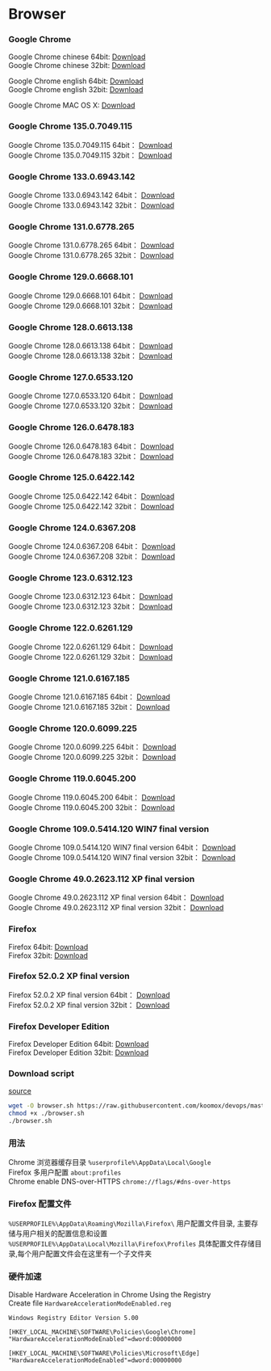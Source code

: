 # Browser              
### Google Chrome        
Google Chrome chinese 64bit: [Download](https://dl.google.com/tag/s/appguid%3D%7B8A69D345-D564-463C-AFF1-A69D9E530F96%7D%26iid%3D%7B754CC110-B9C8-798B-4231-9054058921FC%7D%26lang%3Dzh-CN%26browser%3D4%26usagestats%3D0%26appname%3DGoogle%2520Chrome%26needsadmin%3Dprefers%26ap%3Dx64-stable-statsdef_1%26installdataindex%3Dempty/chrome/install/ChromeStandaloneSetup64.exe)          
Google Chrome chinese 32bit: [Download](https://dl.google.com/tag/s/appguid%3D%7B8A69D345-D564-463C-AFF1-A69D9E530F96%7D%26iid%3D%7B754CC110-B9C8-798B-4231-9054058921FC%7D%26lang%3Dzh-CN%26browser%3D4%26usagestats%3D0%26appname%3DGoogle%2520Chrome%26needsadmin%3Dprefers%26ap%3Dx86-stable-statsdef_1%26installdataindex%3Dempty/chrome/install/ChromeStandaloneSetup.exe)          

Google Chrome english 64bit: [Download](https://dl.google.com/tag/s/appguid%3D%7B8A69D345-D564-463C-AFF1-A69D9E530F96%7D%26iid%3D%7B754CC110-B9C8-798B-4231-9054058921FC%7D%26lang%3Den%26browser%3D4%26usagestats%3D0%26appname%3DGoogle%2520Chrome%26needsadmin%3Dprefers%26ap%3Dx64-stable-statsdef_1%26installdataindex%3Dempty/chrome/install/ChromeStandaloneSetup64.exe)           
Google Chrome english 32bit: [Download](https://dl.google.com/tag/s/appguid%3D%7B8A69D345-D564-463C-AFF1-A69D9E530F96%7D%26iid%3D%7B754CC110-B9C8-798B-4231-9054058921FC%7D%26lang%3Den%26browser%3D4%26usagestats%3D0%26appname%3DGoogle%2520Chrome%26needsadmin%3Dprefers%26ap%3Dx86-stable-statsdef_1%26installdataindex%3Dempty/chrome/install/ChromeStandaloneSetup.exe)           

Google Chrome MAC OS X: [Download](https://dl.google.com/chrome/mac/stable/GGRO/googlechrome.dmg)     
### Google Chrome 135.0.7049.115             
Google Chrome 135.0.7049.115 64bit： [Download](https://edgedl.me.gvt1.com/edgedl/release2/chrome/ackxpvrm3yhql4zsr7kcxuakkwkq_135.0.7049.115/135.0.7049.115_chrome_installer.exe)           
Google Chrome 135.0.7049.115 32bit： [Download](https://edgedl.me.gvt1.com/edgedl/release2/chrome/gj7jf7wozxi2m7tnru4fhkrfwy_135.0.7049.115/135.0.7049.115_chrome_installer.exe)    
        
### Google Chrome 133.0.6943.142             
Google Chrome 133.0.6943.142 64bit： [Download](https://dl.google.com/release2/chrome/i5o6mtxqmburb6cd6ay24lmlai_133.0.6943.142/133.0.6943.142_chrome_installer.exe)           
Google Chrome 133.0.6943.142 32bit： [Download](https://dl.google.com/release2/chrome/ac5nykv67qjvv2wude2ospwkg3wq_133.0.6943.142/133.0.6943.142_chrome_installer.exe)    
        
### Google Chrome 131.0.6778.265             
Google Chrome 131.0.6778.265 64bit： [Download](https://dl.google.com/release2/chrome/acqsprlbw3zm3i5cnpla7vn2oy7q_131.0.6778.265/131.0.6778.265_chrome_installer.exe)           
Google Chrome 131.0.6778.265 32bit： [Download](https://dl.google.com/release2/chrome/mvdaw7rvjylxryyfntisse3cnu_131.0.6778.265/131.0.6778.265_chrome_installer.exe)    
        
### Google Chrome 129.0.6668.101             
Google Chrome 129.0.6668.101 64bit： [Download](https://dl.google.com/release2/chrome/dsznwl2ptzdzpmiqkqfgokn5am_129.0.6668.101/129.0.6668.101_chrome_installer.exe)           
Google Chrome 129.0.6668.101 32bit： [Download](https://dl.google.com/release2/chrome/advvx6fiq33aayurtgmmpcbvabcq_129.0.6668.101/129.0.6668.101_chrome_installer.exe)    
        
### Google Chrome 128.0.6613.138             
Google Chrome 128.0.6613.138 64bit： [Download](https://dl.google.com/release2/chrome/ac5y5ywemnpwdpv3qi7ovmviuwxa_128.0.6613.138/128.0.6613.138_chrome_installer.exe)           
Google Chrome 128.0.6613.138 32bit： [Download](https://dl.google.com/release2/chrome/owb42ynnsjeyjygxlo2pjjtufm_128.0.6613.138/128.0.6613.138_chrome_installer.exe)    
        
### Google Chrome 127.0.6533.120             
Google Chrome 127.0.6533.120 64bit： [Download](https://dl.google.com/release2/chrome/acncdzzgi32ep2dtb3f6ayqhzi6q_127.0.6533.120/127.0.6533.120_chrome_installer.exe)           
Google Chrome 127.0.6533.120 32bit： [Download](https://dl.google.com/release2/chrome/c4f5wkri3u5ht4jwzk66onisou_127.0.6533.120/127.0.6533.120_chrome_installer.exe)    
       
### Google Chrome 126.0.6478.183             
Google Chrome 126.0.6478.183 64bit： [Download](https://dl.google.com/release2/chrome/bubre2awpy35e3vbrrkljihl5i_126.0.6478.183/126.0.6478.183_chrome_installer.exe)           
Google Chrome 126.0.6478.183 32bit： [Download](https://dl.google.com/release2/chrome/f47on6ncmxx6huvado2vskgsuu_126.0.6478.183/126.0.6478.183_chrome_installer.exe)    
       
### Google Chrome 125.0.6422.142             
Google Chrome 125.0.6422.142 64bit： [Download](https://dl.google.com/release2/chrome/kdkzajqlu4fsukr4xd4ep2gooa_125.0.6422.142/125.0.6422.142_chrome_installer.exe)           
Google Chrome 125.0.6422.142 32bit： [Download](https://dl.google.com/release2/chrome/degkhp6xv2tyzgslm53niru6am_125.0.6422.142/125.0.6422.142_chrome_installer.exe)    
       
### Google Chrome 124.0.6367.208             
Google Chrome 124.0.6367.208 64bit： [Download](https://dl.google.com/release2/chrome/ac6ifbnmkcielv4lx37uvuooch2a_124.0.6367.208/124.0.6367.208_chrome_installer.exe)           
Google Chrome 124.0.6367.208 32bit： [Download](https://dl.google.com/release2/chrome/actsc5ufyrhxb43wlawpddtaee6a_124.0.6367.208/124.0.6367.208_chrome_installer.exe)    
       
### Google Chrome 123.0.6312.123             
Google Chrome 123.0.6312.123 64bit： [Download](https://dl.google.com/release2/chrome/acq7ad7frffpcbzjbrwktmqa6vgq_123.0.6312.123/123.0.6312.123_chrome_installer.exe)           
Google Chrome 123.0.6312.123 32bit： [Download](https://dl.google.com/release2/chrome/dj3jk2dwdcs2xfud35kd4ko6fy_123.0.6312.123/123.0.6312.123_chrome_installer.exe)    
       
### Google Chrome 122.0.6261.129             
Google Chrome 122.0.6261.129 64bit： [Download](https://dl.google.com/release2/chrome/adno2uyj7yhsdmrqsizskbq3um2q_122.0.6261.129/122.0.6261.129_chrome_installer.exe)           
Google Chrome 122.0.6261.129 32bit： [Download](https://dl.google.com/release2/chrome/adwvuhbnuhvxcmnnsnpviropmi2q_122.0.6261.129/122.0.6261.129_chrome_installer.exe)    
       
### Google Chrome 121.0.6167.185             
Google Chrome 121.0.6167.185 64bit： [Download](https://dl.google.com/release2/chrome/adryfaklhnr2657rqd7ed57yhjda_121.0.6167.185/121.0.6167.185_chrome_installer.exe)           
Google Chrome 121.0.6167.185 32bit： [Download](https://dl.google.com/release2/chrome/ghcotjukehrxxngdltxb2j2pzq_121.0.6167.185/121.0.6167.185_chrome_installer.exe)    
  
### Google Chrome 120.0.6099.225             
Google Chrome 120.0.6099.225 64bit： [Download](https://dl.google.com/release2/chrome/hl3gjj3r5vaxibb4qotnmk6e2q_120.0.6099.225/120.0.6099.225_chrome_installer.exe)           
Google Chrome 120.0.6099.225 32bit： [Download](https://dl.google.com/release2/chrome/adsoaiukqljqrs7okosd2am6cmqa_120.0.6099.225/120.0.6099.225_chrome_installer.exe)    
  
### Google Chrome 119.0.6045.200              
Google Chrome 119.0.6045.200 64bit： [Download](https://dl.google.com/release2/chrome/ahckqtq74iesp5nueo4knjewpe_119.0.6045.200/119.0.6045.200_chrome_installer.exe)           
Google Chrome 119.0.6045.200 32bit： [Download](https://dl.google.com/release2/chrome/acstigzytqmn5pcgpafvnufobrfa_119.0.6045.200/119.0.6045.200_chrome_installer.exe)    
  
### Google Chrome 109.0.5414.120 WIN7 final version              
Google Chrome 109.0.5414.120 WIN7 final version 64bit： [Download](https://dl.google.com/release2/chrome/czao2hrvpk5wgqrkz4kks5r734_109.0.5414.120/109.0.5414.120_chrome_installer.exe)           
Google Chrome 109.0.5414.120 WIN7 final version 32bit： [Download](https://dl.google.com/release2/chrome/acihtkcueyye3ymoj2afvv7ulzxa_109.0.5414.120/109.0.5414.120_chrome_installer.exe)        

### Google Chrome 49.0.2623.112 XP final version            
Google Chrome 49.0.2623.112 XP final version 64bit： [Download](http://dl.google.com/release2/va5qxmf7d3oalefqdjoubnamxboyf9zt3o6zj33pzo2r3adq2cjea9an8hhc6tje8y4jiieqsruld9oyajv9i6atj40utl3hpl2/49.0.2623.112_chrome_installer_win64.exe)           
Google Chrome 49.0.2623.112 XP final version 32bit： [Download](http://dl.google.com/release2/h8vnfiy7pvn3lxy9ehfsaxlrnnukgff8jnodrp0y21vrlem4x71lor5zzkliyh8fv3sryayu5uk5zi20ep7dwfnwr143dzxqijv/49.0.2623.112_chrome_installer.exe)                  
### Firefox         
Firefox 64bit: [Download](https://download-installer.cdn.mozilla.net/pub/firefox/releases/126.0/win64/zh-CN/Firefox%20Setup%20126.0.exe)       
Firefox 32bit: [Download](https://download-installer.cdn.mozilla.net/pub/firefox/releases/126.0/win32/zh-CN/Firefox%20Setup%20126.0.exe)       
### Firefox 52.0.2 XP final version          
Firefox 52.0.2 XP final version 64bit： [Download](https://ftp.mozilla.org/pub/firefox/releases/52.0.2/win64/zh-CN/Firefox%20Setup%2052.0.2.exe)         
Firefox 52.0.2 XP final version 32bit： [Download](https://ftp.mozilla.org/pub/firefox/releases/52.0.2/win32/zh-CN/Firefox%20Setup%2052.0.2.exe)         
### Firefox Developer Edition           
Firefox Developer Edition 64bit: [Download](https://download-installer.cdn.mozilla.net/pub/devedition/releases/127.0b3/win64/zh-CN/Firefox%20Setup%20127.0b3.exe)          
Firefox Developer Edition 32bit: [Download](https://download-installer.cdn.mozilla.net/pub/devedition/releases/127.0b3/win32/zh-CN/Firefox%20Setup%20127.0b3.exe)          
### Download script           
[source](/storage/linux/scripts/browser.sh)           
```sh
wget -O browser.sh https://raw.githubusercontent.com/koomox/devops/master/storage/linux/scripts/browser.sh
chmod +x ./browser.sh
./browser.sh
```
### 用法           
Chrome 浏览器缓存目录 `%userprofile%\AppData\Local\Google`                
Firefox 多用户配置 `about:profiles`          
Chrome enable DNS-over-HTTPS `chrome://flags/#dns-over-https`         
### Firefox 配置文件           
`%USERPROFILE%\AppData\Roaming\Mozilla\Firefox\` 用户配置文件目录, 主要存储与用户相关的配置信息和设置                         
`%USERPROFILE%\AppData\Local\Mozilla\Firefox\Profiles` 具体配置文件存储目录,每个用户配置文件会在这里有一个子文件夹          
### 硬件加速           
Disable Hardware Acceleration in Chrome Using the Registry        
Create file `HardwareAccelerationModeEnabled.reg`       
```
Windows Registry Editor Version 5.00

[HKEY_LOCAL_MACHINE\SOFTWARE\Policies\Google\Chrome]
"HardwareAccelerationModeEnabled"=dword:00000000

[HKEY_LOCAL_MACHINE\SOFTWARE\Policies\Microsoft\Edge]
"HardwareAccelerationModeEnabled"=dword:00000000
```